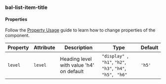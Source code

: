 ### bal-list-item-title
 
#### Properties

Follow the [Property Usage](https://design.baloise.dev/?path=/docs/implementation-property--page) guide to learn how to change properties of the component.

| Property | Attribute | Description                              | Type                                                                    | Default |
| -------- | --------- | ---------------------------------------- | ----------------------------------------------------------------------- | ------- |
| `level`  | `level`   | Heading level with value 'h4' on default | `"display" `, ` "h1" `, ` "h2" `, ` "h3" `, ` "h4" `, ` "h5" `, ` "h6"` | `'h5'`  |


 